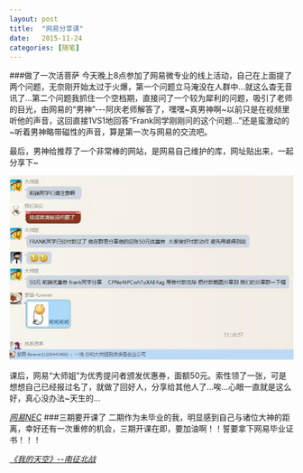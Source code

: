 ```yaml
---
layout: post
title:  "网易分享课"
date:   2015-11-24 
categories: [随笔]
---
```

###做了一次活菩萨
今天晚上8点参加了网易微专业的线上活动，自己在上面提了两个问题，无奈刚开始太过于火爆，第一个问题立马淹没在人群中…就这么杳无音讯了…第二个问题我抓住一个空档期，直接问了一个较为犀利的问题，吸引了老师的目光，由网易的“男神”---阿庆老师解答了，嘿嘿~真男神啊~以前只是在视频里听他的声音，这回直接1VS1地回答“Frank同学刚刚问的这个问题…”还是蛮激动的~听着男神略带磁性的声音，算是第一次与网易的交流吧。

最后，男神给推荐了一个非常棒的网站，是网易自己维护的库，网址贴出来，一起分享下~

![My helpful screenshot](/images/Netease.jpg)

课后，网易“大师姐”为优秀提问者颁发优惠券，面额50元。索性领了一张，可是想想自己已经报过名了，就做了回好人，分享给其他人了…唉…心眼一直就是这么好，真心没办法~天生的…


[*网易NEC*](http://nec.netease.com/)
###三期要开课了
二期作为未毕业的我，明显感到自己与诸位大神的距离，幸好还有一次重修的机会，三期开课在即，要加油啊！！誓要拿下网易毕业证书！！！

[
*《我的天空》--南征北战*](http://music.163.com/#/song?id=28892408)
